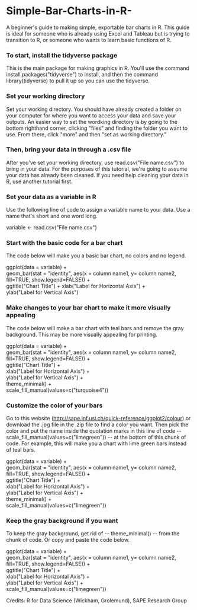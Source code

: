 # Simple-Bar-Charts-in-R-
A beginner's guide to making simple, exportable bar charts in R. This guide is ideal for someone who is already using Excel and Tableau but is trying to transition to R, or someone who wants to learn basic functions of R. 

### To start, install the tidyverse package
This is the main package for making graphics in R. You'll use the command install.packages("tidyverse") to install, and then the command library(tidyverse) to pull it up so you can use the tidyverse. 

### Set your working directory 
Set your working directory. You should have already created a folder on your computer for where you want to access your data and save your outputs. An easier way to set the wordking directory is by going to the bottom righthand corner, clicking "files" and finding the folder you want to use. From there, click "more" and then "set as working directory." 

### Then, bring your data in through a .csv file
After you've set your working directory, use read.csv("File name.csv") to bring in your data. For the purposes of this tutorial, we're going to assume your data has already been cleaned. If you need help cleaning your data in R, use another tutorial first. 

### Set your data as a variable in R 
Use the following line of code to assign a variable name to your data. Use a name that's short and one word long.  
  
variable <- read.csv("File name.csv")  

### Start with the basic code for a bar chart 
The code below will make you a basic bar chart, no colors and no legend. 
  
ggplot(data = variable) +  
geom_bar(stat = "identity", aes(x = column name1, y= column name2, fill=TRUE, show.legend=FALSE)) +  
ggtitle("Chart Title") + 
xlab("Label for Horizontal Axis") +  
ylab("Label for Vertical Axis")   

### Make changes to your bar chart to make it more visually appealing 
The code below will make a bar chart with teal bars and remove the gray background. This may be more visually appealing for printing.  
  
ggplot(data = variable) +  
geom_bar(stat = "identity", aes(x = column name1, y= column name2, fill=TRUE, show.legend=FALSE)) +  
ggtitle("Chart Title") +   
xlab("Label for Horizontal Axis") +  
ylab("Label for Vertical Axis") +  
theme_minimal() +  
scale_fill_manual(values=c("turquoise4"))  

### Customize the color of your bars
Go to this website (http://sape.inf.usi.ch/quick-reference/ggplot2/colour) or download the .jpg file in the .zip file to find a color you want. Then pick the color and put the name inside the quotation marks in this line of code -- scale_fill_manual(values=c("limegreen")) -- at the bottom of this chunk of code. For example, this will make you a chart with lime green bars instead of teal bars.  
  
ggplot(data = variable) +  
geom_bar(stat = "identity", aes(x = column name1, y= column name2, fill=TRUE, show.legend=FALSE)) +  
ggtitle("Chart Title") +   
xlab("Label for Horizontal Axis") +  
ylab("Label for Vertical Axis") +  
theme_minimal() +  
scale_fill_manual(values=c("limegreen"))  

### Keep the gray background if you want
To keep the gray background, get rid of -- theme_minimal() -- from the chunk of code. Or copy and paste the code below.  
  
ggplot(data = variable) +  
geom_bar(stat = "identity", aes(x = column name1, y= column name2, fill=TRUE, show.legend=FALSE)) +  
ggtitle("Chart Title") +   
xlab("Label for Horizontal Axis") +  
ylab("Label for Vertical Axis") +  
scale_fill_manual(values=c("limegreen"))  


Credits: R for Data Science (Wickham, Grolemund), SAPE Research Group 
